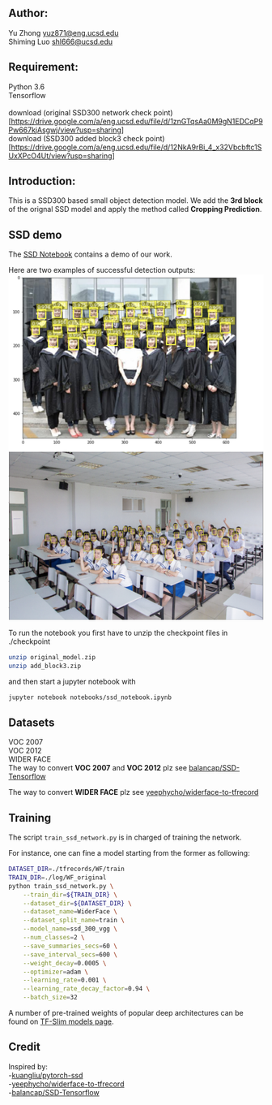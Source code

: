 ## Author:
Yu Zhong yuz871@eng.ucsd.edu<br>
Shiming Luo shl666@ucsd.edu

## Requirement:
Python 3.6<br>
Tensorflow <br>
<br>
download (original SSD300 network check point)[https://drive.google.com/a/eng.ucsd.edu/file/d/1znGTqsAa0M9gN1EDCqP9Pw667kjAsgwj/view?usp=sharing] <br>
download (SSD300 added block3 check point)[https://drive.google.com/a/eng.ucsd.edu/file/d/12NkA9rBi_4_x32Vbcbftc1SUxXPcO4Ut/view?usp=sharing]<br>
## Introduction:
This is a SSD300 based small object detection model. We add the **3rd block** of the orignal SSD model and apply the method called **Cropping Prediction**.

## SSD demo

The [SSD Notebook](notebooks/ssd_notebook.ipynb) contains a demo of our work.

Here are two examples of successful detection outputs:
![](pictures/face_1_result.jpg "SSD anchors")
![](pictures/face_3_result.jpg "SSD anchors")

To run the notebook you first have to unzip the checkpoint files in ./checkpoint
```bash
unzip original_model.zip
unzip add_block3.zip
```
and then start a jupyter notebook with
```bash
jupyter notebook notebooks/ssd_notebook.ipynb
```


## Datasets

VOC 2007 <br>
VOC 2012 <br>
WIDER FACE <br>
The way to convert **VOC 2007** and **VOC 2012** plz see  [balancap/SSD-Tensorflow](https://github.com/balancap/SSD-Tensorflow)

The way to convert **WIDER FACE** plz see [yeephycho/widerface-to-tfrecord](https://github.com/yeephycho/widerface-to-tfrecord)<br>



## Training

The script `train_ssd_network.py` is in charged of training the network.<br>

For instance, one can fine a model starting from the former as following:
```bash
DATASET_DIR=./tfrecords/WF/train
TRAIN_DIR=./log/WF_original
python train_ssd_network.py \
    --train_dir=${TRAIN_DIR} \
    --dataset_dir=${DATASET_DIR} \
    --dataset_name=WiderFace \
    --dataset_split_name=train \
    --model_name=ssd_300_vgg \
    --num_classes=2 \
    --save_summaries_secs=60 \
    --save_interval_secs=600 \
    --weight_decay=0.0005 \
    --optimizer=adam \
    --learning_rate=0.001 \
    --learning_rate_decay_factor=0.94 \
    --batch_size=32
```


A number of pre-trained weights of popular deep architectures can be found on [TF-Slim models page](https://github.com/tensorflow/models/tree/master/slim).

## Credit
Inspired by:<br>
-[kuangliu/pytorch-ssd](https://github.com/kuangliu/pytorch-ssd)<br>
-[yeephycho/widerface-to-tfrecord](https://github.com/yeephycho/widerface-to-tfrecord)<br>
-[balancap/SSD-Tensorflow](https://github.com/balancap/SSD-Tensorflow)

